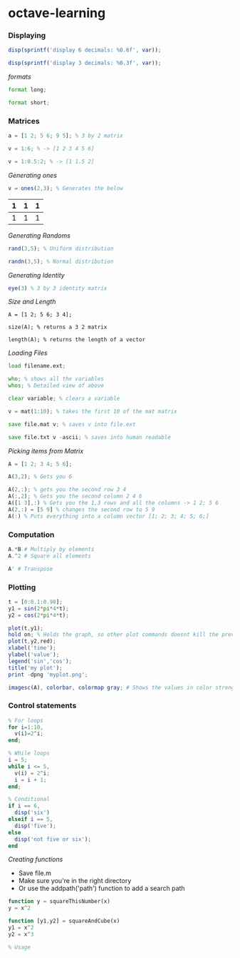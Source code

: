# octave-learning

### Displaying
```octave
disp(sprintf('display 6 decimals: %0.6f', var));

disp(sprintf('display 3 decimals: %0.3f', var));
```
*formats*

```octave
format long;

format short;
```
### Matrices

```octave
a = [1 2; 5 6; 9 5]; % 3 by 2 matrix

v = 1:6; % -> [1 2 3 4 5 6]

v = 1:0.5:2; % -> [1 1.5 2]
```

*Generating ones*

```octave
v = ones(2,3); % Generates the below
```

| 1 | 1 | 1 |
|-|-|-|
| 1 | 1 | 1 |

*Generating Randoms*

```octave
rand(3,5); % Uniform distribution

randn(3,5); % Normal distribution
```

*Generating Identity*

```octave
eye(3) % 3 by 3 identity matrix
```

*Size and Length*

```
A = [1 2; 5 6; 3 4];

size(A); % returns a 3 2 matrix

length(A); % returns the length of a vector
```

*Loading Files*

```octave
load filename.ext;

who; % shows all the variables
whos; % Detailed view of above

clear variable; % clears a variable

v = mat(1:10); % takes the first 10 of the mat matrix

save file.mat v; % saves v into file.ext

save file.txt v -ascii; % saves into human readable
```

*Picking items from Matrix*

```octave
A = [1 2; 3 4; 5 6];

A(3,2); % Gets you 6

A(2,:); % gets you the second row 3 4
A(:,2); % Gets you the second column 2 4 6
A([1 3],:) % Gets you the 1,3 rows and all the columns -> 1 2; 5 6
A(2,:) = [5 9] % changes the second row to 5 9
A(:) % Puts everything into a column vector [1; 2; 3; 4; 5; 6;]

```

### Computation

```octave
A.*B # Multiply by elements
A.^2 # Square all elements

A' # Transpose
```

### Plotting
```octave
t = [0:0.1:0.98];
y1 = sin(2*pi*4*t);
y2 = cos(2*pi*4*t);

plot(t,y1);
hold on; % Holds the graph, so other plot commands doesnt kill the previous ones
plot(t,y2,red);
xlabel('time');
ylabel('value');
legend('sin','cos');
title('my plot');
print -dpng 'myplot.png';

imagesc(A), colorbar, colormap gray; # Shows the values in color strength
```

### Control statements
```octave
% For loops
for i=1:10,
  v(i)=2^i;
end;

% While loops
i = 5;
while i <= 5,
  v(i) = 2^i;
  i = i + 1;
end;  

% Conditional
if i == 6,
  disp('six')
elseif i == 5,
  disp('five');
else
  disp('not five or six');
end
```

*Creating functions*

* Save file.m 
* Make sure you're in the right directory
* Or use the addpath('path') function to add a search path

```octave
function y = squareThisNumber(x)
y = x^2

function [y1,y2] = squareAndCube(x)
y1 = x^2
y2 = x^3

% Usage
```
